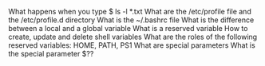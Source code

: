 What happens when you type $ ls -l *.txt
What are the /etc/profile file and the /etc/profile.d directory
What is the ~/.bashrc file
What is the difference between a local and a global variable
What is a reserved variable
How to create, update and delete shell variables
What are the roles of the following reserved variables: HOME, PATH, PS1
What are special parameters
What is the special parameter $??
